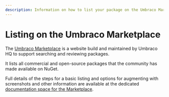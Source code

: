 ```yaml
---
description: Information on how to list your package on the Umbraco Marketplace.
---
```


# Listing on the Umbraco Marketplace

The [Umbraco Marketplace](https://marketplace.umbraco.com) is a website build and maintained by Umbraco HQ to support searching and reviewing packages.

It lists all commercial and open-source packages that the community has made available on NuGet.

Full details of the steps for a basic listing and options for augmenting with screenshots and other information are available at the dedicated [documentation space for the Marketplace](https://docs.umbraco.com/umbraco-dxp/marketplace/introduction).
